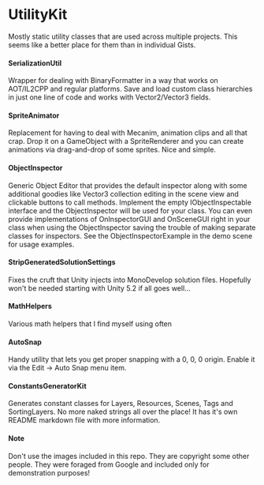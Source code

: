 # UtilityKit

Mostly static utility classes that are used across multiple projects. This seems like a better place for them than in individual Gists.


#### SerializationUtil

Wrapper for dealing with BinaryFormatter in a way that works on AOT/IL2CPP and regular platforms. Save and load custom class hierarchies in just one line of code and works with Vector2/Vector3 fields.



#### SpriteAnimator

Replacement for having to deal with Mecanim, animation clips and all that crap. Drop it on a GameObject with a SpriteRenderer and you can create animations via drag-and-drop of some sprites. Nice and simple.



#### ObjectInspector

Generic Object Editor that provides the default inspector along with some additional goodies like Vector3 collection editing in the scene view and clickable buttons to call methods. Implement the empty IObjectInspectable interface and the ObjectInspector will be used for your class. You can even provide implementations of OnInspectorGUI and OnSceneGUI right in your class when using the ObjectInspector saving the trouble of making separate classes for inspectors. See the ObjectInspectorExample in the demo scene for usage examples.


#### StripGeneratedSolutionSettings

Fixes the cruft that Unity injects into MonoDevelop solution files. Hopefully won't be needed starting with Unity 5.2 if all goes well...



#### MathHelpers

Various math helpers that I find myself using often



#### AutoSnap

Handy utility that lets you get proper snapping with a 0, 0, 0 origin. Enable it via the Edit -> Auto Snap menu item.



#### ConstantsGeneratorKit

Generates constant classes for Layers, Resources, Scenes, Tags and SortingLayers. No more naked strings all over the place! It has it's own README markdown file with more information.





#### Note

Don't use the images included in this repo. They are copyright some other people. They were foraged from Google and included only for demonstration purposes!